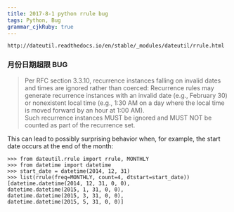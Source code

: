 ```yaml
---
title: 2017-8-1 python rrule bug
tags: Python, Bug
grammar_cjkRuby: true
---
```

`http://dateutil.readthedocs.io/en/stable/_modules/dateutil/rrule.html`

### 月份日期超限 BUG
> Per RFC section 3.3.10, recurrence instances falling on invalid dates and times are ignored rather than coerced:
> Recurrence rules may generate recurrence instances with an invalid date (e.g., February 30) or nonexistent local time (e.g., 1:30 AM  on a day where the local time is moved forward by an hour at 1:00 AM).  
> Such recurrence instances MUST be ignored and MUST NOT be  counted as part of the recurrence set.

This can lead to possibly surprising behavior when, for example, the start date occurs at the end of the month:
```
>>> from dateutil.rrule import rrule, MONTHLY
>>> from datetime import datetime
>>> start_date = datetime(2014, 12, 31)
>>> list(rrule(freq=MONTHLY, count=4, dtstart=start_date))
[datetime.datetime(2014, 12, 31, 0, 0),
datetime.datetime(2015, 1, 31, 0, 0),
datetime.datetime(2015, 3, 31, 0, 0),
datetime.datetime(2015, 5, 31, 0, 0)]
```
